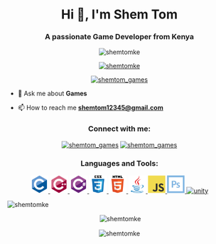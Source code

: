 <!--<div align="center">
<img src="https://rishavanand.github.io/static/images/greetings.gif" align="center" style="width: 100%" />
</div>-->
<h1 align="center">Hi 👋, I'm Shem Tom</h1>
<h3 align="center">A passionate Game Developer from Kenya</h3>

<p align="center"> <img src="https://komarev.com/ghpvc/?username=shemtomke&label=Profile%20views&color=0e75b6&style=flat" alt="shemtomke" /> </p>

<p align="center"> <a href="https://github.com/ryo-ma/github-profile-trophy"><img src="https://github-profile-trophy.vercel.app/?username=shemtomke" alt="shemtomke" /></a> </p>

<p align="center"> <a href="https://twitter.com/shemtom_games" target="blank"><img src="https://img.shields.io/twitter/follow/shemtom_games?logo=twitter&style=for-the-badge" alt="shemtom_games" /></a> </p>

- 💬 Ask me about **Games**

- 📫 How to reach me **shemtom12345@gmail.com**

<h3 align="center">Connect with me:</h3>
<p align="center">
<a href="https://twitter.com/shemtom_games" target="blank"><img align="center" src="https://raw.githubusercontent.com/rahuldkjain/github-profile-readme-generator/master/src/images/icons/Social/twitter.svg" alt="shemtom_games" height="30" width="40" /></a>
<a href="https://instagram.com/shemtom_games" target="blank"><img align="center" src="https://raw.githubusercontent.com/rahuldkjain/github-profile-readme-generator/master/src/images/icons/Social/instagram.svg" alt="shemtom_games" height="30" width="40" /></a>
</p>

<h3 align="center">Languages and Tools:</h3>
<p align="center"> <a href="https://www.cprogramming.com/" target="_blank" rel="noreferrer"> <img src="https://raw.githubusercontent.com/devicons/devicon/master/icons/c/c-original.svg" alt="c" width="40" height="40"/> </a> <a href="https://www.w3schools.com/cpp/" target="_blank" rel="noreferrer"> <img src="https://raw.githubusercontent.com/devicons/devicon/master/icons/cplusplus/cplusplus-original.svg" alt="cplusplus" width="40" height="40"/> </a> <a href="https://www.w3schools.com/cs/" target="_blank" rel="noreferrer"> <img src="https://raw.githubusercontent.com/devicons/devicon/master/icons/csharp/csharp-original.svg" alt="csharp" width="40" height="40"/> </a> <a href="https://www.w3schools.com/css/" target="_blank" rel="noreferrer"> <img src="https://raw.githubusercontent.com/devicons/devicon/master/icons/css3/css3-original-wordmark.svg" alt="css3" width="40" height="40"/> </a> <a href="https://www.w3.org/html/" target="_blank" rel="noreferrer"> <img src="https://raw.githubusercontent.com/devicons/devicon/master/icons/html5/html5-original-wordmark.svg" alt="html5" width="40" height="40"/> </a> <a href="https://www.java.com" target="_blank" rel="noreferrer"> <img src="https://raw.githubusercontent.com/devicons/devicon/master/icons/java/java-original.svg" alt="java" width="40" height="40"/> </a> <a href="https://developer.mozilla.org/en-US/docs/Web/JavaScript" target="_blank" rel="noreferrer"> <img src="https://raw.githubusercontent.com/devicons/devicon/master/icons/javascript/javascript-original.svg" alt="javascript" width="40" height="40"/> </a> <a href="https://www.photoshop.com/en" target="_blank" rel="noreferrer"> <img src="https://raw.githubusercontent.com/devicons/devicon/master/icons/photoshop/photoshop-line.svg" alt="photoshop" width="40" height="40"/> </a> <a href="https://unity.com/" target="_blank" rel="noreferrer"> <img src="https://www.vectorlogo.zone/logos/unity3d/unity3d-icon.svg" alt="unity" width="40" height="40"/> </a> </p>

<p><img align="centre" src="https://github-readme-stats.vercel.app/api/top-langs?username=shemtomke&show_icons=true&locale=en&layout=compact" alt="shemtomke" /></p>

<p align="center">&nbsp;<img align="center" src="https://github-readme-stats.vercel.app/api?username=shemtomke&show_icons=true&locale=en" alt="shemtomke" /></p>

<p align="center"><img align="center" src="https://github-readme-streak-stats.herokuapp.com/?user=shemtomke&" alt="shemtomke" /></p>
